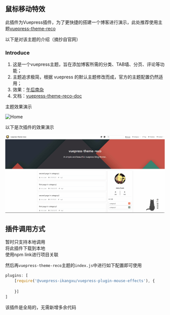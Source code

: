## 鼠标移动特效

此插件为Vuepress插件，为了更快捷的搭建一个博客进行演示，此处推荐使用主题[vuepress-theme-reco](https://github.com/vuepress-reco/vuepress-theme-reco)

以下是对该主题的介绍（摘抄自官网）

### Introduce

1. 这是一个vuepress主题，旨在添加博客所需的分类、TAB墙、分页、评论等功能；
2. 主题追求极简，根据 vuepress 的默认主题修改而成，官方的主题配置仍然适用；
3. 效果：[午后南杂](https://www.recoluan.com) 
4. 文档：[vuepress-theme-reco-doc](https://vuepress-theme-reco.recoluan.com)

主题效果演示

![Home](https://github.com/vuepress-reco/vuepress-theme-reco/raw/develop/images/home-blog.png)


以下是次插件的效果演示

![插件效果演示](./assets/img/mouse.gif)

## 插件调用方式

暂时只支持本地调用  
将此插件下载到本地  
使用npm link进行项目关联

然后再`vuepress-theme-reco`主题的`index.js`中进行如下配置即可使用

```js
plugins: [
    [require('@vuepress-ikangxu/vuepress-plugin-mouse-effects'), {
      
    }]
]
```

该插件是全局的，无需新增多余代码